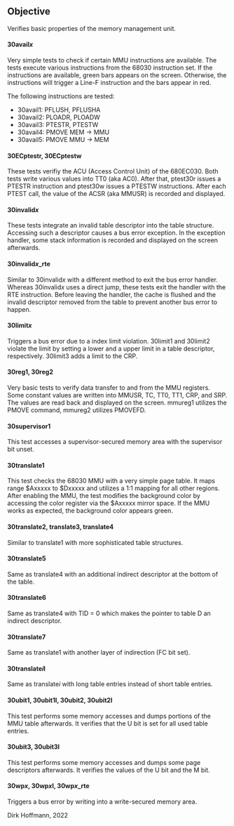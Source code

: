 ## Objective

Verifies basic properties of the memory management unit.

#### 30avail*x*

Very simple tests to check if certain MMU instructions are available. The tests execute various instructions from the 68030 instruction set. If the instructions are available, green bars appears on the screen. Otherwise, the instructions will trigger a Line-F instruction and the bars appear in red.

The following instructions are tested:

- 30avail1: PFLUSH, PFLUSHA 
- 30avail2: PLOADR, PLOADW
- 30avail3: PTESTR, PTESTW
- 30avail4: PMOVE MEM -> MMU
- 30avail5: PMOVE MMU -> MEM

#### 30ECptestr, 30ECptestw

These tests verifiy the ACU (Access Control Unit) of the 680EC030. Both tests write various values into TT0 (aka AC0). After that, ptest30r issues a PTESTR instruction and ptest30w issues a PTESTW instructions. After each PTEST call, the value of the ACSR (aka MMUSR) is recorded and displayed.

#### 30invalid*x*

These tests integrate an invalid table descriptor into the table structure. Accessing such a descriptor causes a bus error exception. In the exception handler, some stack information is recorded and displayed on the screen afterwards.

#### 30invalid*x*_rte

Similar to 30invalid*x* with a different method to exit the bus error handler. Whereas 30invalid*x* uses a direct jump, these tests exit the handler with the RTE instruction. Before leaving the handler, the cache is flushed and the invalid descriptor removed from the table to prevent another bus error to happen. 

#### 30limit*x*

Triggers a bus error due to a index limit violation. 30limit1 and 30limit2 violate the limit by setting a lower and a upper limit in a table descriptor, respectively. 30limit3 adds a limit to the CRP.

#### 30reg1, 30reg2

Very basic tests to verify data transfer to and from the MMU registers. Some constant values are written into MMUSR, TC, TT0, TT1, CRP, and SRP. The values are read back and displayed on the screen. mmureg1 utilizes the PMOVE command, mmureg2 utilizes PMOVEFD.

#### 30supervisor1

This test accesses a supervisor-secured memory area with the supervisor bit unset.

#### 30translate1

This test checks the 68030 MMU with a very simple page table. It maps range $Axxxxx to $Dxxxxx and utilizes a 1:1 mapping for all other regions. After enabling the MMU, the test modifies the background color
by accessing the color register via the $Axxxxx mirror space. If the MMU works as expected, the background color appears green.

#### 30translate2, translate3, translate4

Similar to translate1 with more sophisticated table structures. 

#### 30translate5

Same as translate4 with an additional indirect descriptor at the bottom of the table. 

#### 30translate6

Same as translate4 with TID = 0 which makes the pointer to table D an indirect descriptor. 

#### 30translate7

Same as translate1 with another layer of indirection (FC bit set).

#### 30translate*i*l

Same as translate*i* with long table entries instead of short table entries.

#### 30ubit1, 30ubit1l, 30ubit2, 30ubit2l

This test performs some memory accesses and dumps portions of the MMU table afterwards. It verifies that the U bit is set for all used table entries. 

#### 30ubit3, 30ubit3l

This test performs some memory accesses and dumps some page descriptors afterwards. It verifies the values of the U bit and the M bit.

#### 30wp*x*, 30wp*x*l, 30wp*x*_rte

Triggers a bus error by writing into a write-secured memory area. 


Dirk Hoffmann, 2022
